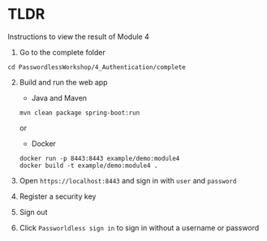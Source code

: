 # TLDR
Instructions to view the result of Module 4

1. Go to the complete folder
```
cd PasswordlessWorkshop/4_Authentication/complete
```
2. Build and run the web app
   * Java and Maven
   ```
   mvn clean package spring-boot:run
   ```

   or

   * Docker
   ```
   docker run -p 8443:8443 example/demo:module4
   docker build -t example/demo:module4 .
   ```

3. Open `https://localhost:8443` and sign in with `user` and `password`
4. Register a security key
5. Sign out
6. Click `Passworldless sign in` to sign in without a username or password
